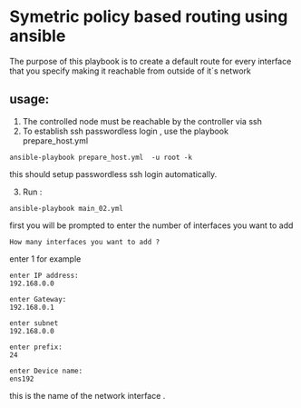 # Symetric policy based routing using ansible
The purpose of this playbook is to create a default route for every interface that you specify making it reachable from outside of it`s network
## usage:
1. The controlled node must be reachable by the controller via ssh 
2. To establish ssh passwordless login , use the playbook prepare_host.yml 
```
ansible-playbook prepare_host.yml  -u root -k
```
this should setup passwordless ssh login automatically.

3. Run :

  ```
  ansible-playbook main_02.yml
  ```
  first you will be prompted to enter the number of interfaces you want to add
 ```
 How many interfaces you want to add ?
 ```
 enter 1 for example 
 
```
enter IP address: 
192.168.0.0

```
```
enter Gateway:
192.168.0.1
```
```
enter subnet
192.168.0.0
```
```
enter prefix:
24
```
```
enter Device name:
ens192
``` 
this is the name of the network interface .
